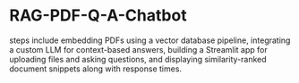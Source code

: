 # RAG-PDF-Q-A-Chatbot

steps include embedding PDFs using a vector database pipeline, integrating a custom LLM for context-based answers, building a Streamlit app for uploading files and asking questions, and displaying similarity-ranked document snippets along with response times.
